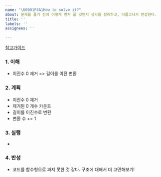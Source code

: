 ```yaml
---
name: "\U0001F4A1How to solve it?"
about: 문제를 풀기 전에 어떻게 먼저 풀 것인지 생각을 정리하고, 다풀고나서 반성한다.
title: ''
labels: ''
assignees: ''

---
```


[참고가이드](https://megaptera.notion.site/6-5f9b4105eb0748fd8f8baa631d92d6ea)

### 1. 이해
- 이진수 0 제거 => 길이를 이진 변환

### 2. 계획
- 이진수 0 제거
- 제거된 0 개수 카운트
- 길이를 이진수로 변환
- 변환 수 += 1

### 3. 실행
- 

### 4. 반성
- 코드를 함수형으로 짜지 못한 것 같다. 구조에 대해서 더 고민해보기!
